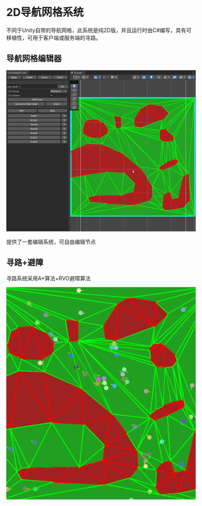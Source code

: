 # 2D导航网格系统

不同于Unity自带的导航网格，此系统是纯2D版，并且运行时由C#编写，具有可移植性，可用于客户端或服务端的寻路。

## 导航网格编辑器

![](Capture/1.png)

提供了一套编辑系统，可自由编辑节点

## 寻路+避障

寻路系统采用A*算法+RVO避障算法

![](Capture/2.png)
